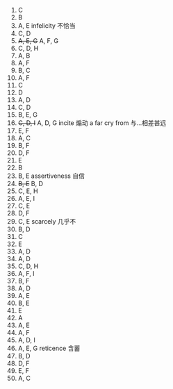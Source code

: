 1. C
2. B
3. A, E
   infelicity 不恰当
4. C, D
5. ~~A, E, G~~ A, F, G
6. C, D, H
7. A, B
8. A, F
9. B, C
10. A, F
11. C
12. D
13. A, D
14. C, D
15. B, E, G
16. ~~C, D, I~~ A, D, G
    incite 煽动
    a far cry from 与...相差甚远
17. E, F
18. A, C
19. B, F
20. D, F
21. E
22. B
23. B, E
    assertiveness 自信
24. ~~B, E~~ B, D
25. C, E, H
26. A, E, I
27. C, E
28. D, F
29. C, E
    scarcely 几乎不
30. B, D
31. C
32. E
33. A, D
34. A, D
35. C, D, H
36. A, F, I
37. B, F
38. A, D
39. A, E
40. B, E
41. E
42. A
43. A, E
44. A, F
45. A, D, I
46. A, E, G
    reticence 含蓄
47. B, D
48. D, F
49. E, F
50. A, C